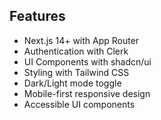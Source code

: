 ## Features

- Next.js 14+ with App Router
- Authentication with Clerk
- UI Components with shadcn/ui
- Styling with Tailwind CSS
- Dark/Light mode toggle
- Mobile-first responsive design
- Accessible UI components
